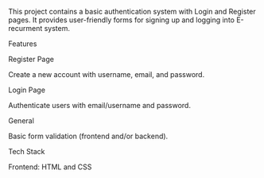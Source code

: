 This project contains a basic authentication system with Login and Register pages.
It provides user-friendly forms for signing up and logging into E-recurment system.

Features

Register Page

Create a new account with username, email, and password.


Login Page

Authenticate users with email/username and password.



General

Basic form validation (frontend and/or backend).



Tech Stack

Frontend: HTML and CSS
